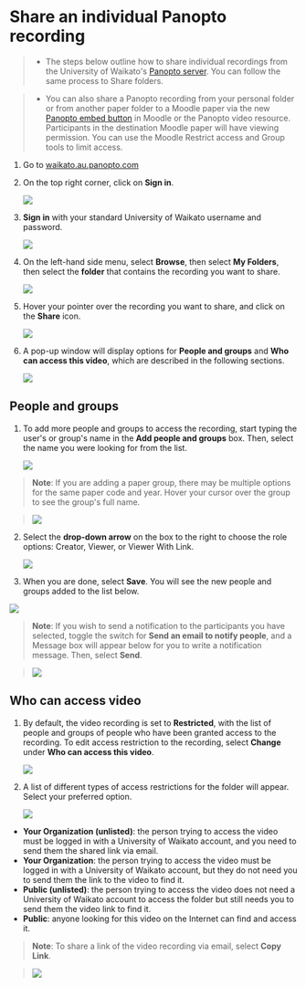 # Share an individual Panopto recording

> - The steps below outline how to share individual recordings from the University of Waikato's <a href="https://waikato.au.panopto.com/Panopto/Pages/Home.aspx" target="_blank">Panopto server</a>. You can follow the same process to Share folders.

> - You can also share a Panopto recording from your personal folder or from another paper folder to a Moodle paper via the new [Panopto embed button](the-panopto-embed-button.md) in Moodle or the Panopto video resource. Participants in the destination Moodle paper will have viewing permission. You can use the Moodle Restrict access and Group tools to limit access.

1. Go to [waikato.au.panopto.com](https://waikato.au.panopto.com)
   
2. On the top right corner, click on **Sign in**.
   
   ![](images/signin-button-panopto-homepage.webp)

3. **Sign in** with your standard University of Waikato username and password.
   
   ![](images/panopto-waikato-signin.webp)

4. On the left-hand side menu, select **Browse**, then select **My Folders**, then select the **folder** that contains the recording you want to share.

    ![](images/staff-panopto-browse-myfolder.png)

6. Hover your pointer over the recording you want to share, and click on the **Share** icon.

    ![](images/panopto-share-recording.png)

8. A pop-up window will display options for **People and groups** and **Who can access this video**, which are described in the following sections.

    ![](images/staff-panopto-share-individual-recording-pop-up-window.webp)
   

 ## People and groups

 1. To add more people and groups to access the recording, start typing the user's or group's name in the **Add people and groups** box. Then, select the name you were looking for from the list.

     ![](images/staff-panopto-share-folder-add-people-groups-box.webp)

> **Note**: If you are adding a paper group, there may be multiple options for the same paper code and year. Hover your cursor over the group to see the group's full name.

> ![](images/staff-panopto-share-folder-paper-groups-name.webp)

2. Select the **drop-down arrow** on the box to the right to choose the role options: Creator, Viewer, or Viewer With Link.

   ![](images/staff-panopto-share-folder-role-option.webp)

 3. When you are done, select **Save**. You will see the new people and groups added to the list below.

   ![](images/staff-panopto-share-folder-select-save.webp)

> **Note**: If you wish to send a notification to the participants you have selected, toggle the switch for **Send an email to notify people**, and a Message box will appear below for you to write a notification message. Then, select **Send**.

> ![](images/staff-panopto-share-folder-notify-message.webp)


## Who can access video

1. By default, the video recording is set to **Restricted**, with the list of people and groups of people who have been granted access to the recording. To edit access restriction to the recording, select **Change** under **Who can access this video**.

   ![](images/staff-panopto-share-individual-recording-change-access-restriction.webp)

2. A list of different types of access restrictions for the folder will appear. Select your preferred option.

   ![](images/staff-panopto-share-individual-recording-access-options.webp)

* **Your Organization (unlisted)**: the person trying to access the video must be logged in with a University of Waikato account, and you need to send them the shared link via email.
* **Your Organization**: the person trying to access the video must be logged in with a University of Waikato account, but they do not need you to send them the link to the video to find it.
* **Public (unlisted)**: the person trying to access the video does not need a University of Waikato account to access the folder but still needs you to send them the video link to find it.
* **Public**: anyone looking for this video on the Internet can find and access it.

> **Note**: To share a link of the video recording via email, select **Copy Link**.

> ![](images/staff-panopto-share-individual-recording-copy-link.webp)
   
